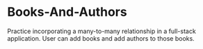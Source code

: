 # Books-And-Authors
Practice incorporating a many-to-many relationship in a full-stack application. User can add books and add authors to those books.
